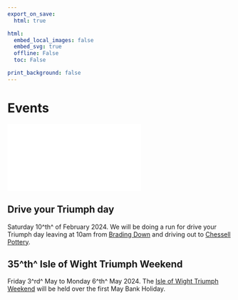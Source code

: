 ```yaml
---
export_on_save:
  html: true

html:
  embed_local_images: false
  embed_svg: true
  offline: False
  toc: False

print_background: false
---
```


# Events

![menubar](/dev/menubar.md)

## Drive your Triumph day

Saturday 10^th^ of February 2024.
We will be doing a run for drive your Triumph day leaving at 10am from [Brading Down](https://w3w.co/dimension.ghosts.project) and driving out to [Chessell Pottery](https://chessellpotterycafe.co.uk/).

## 35^th^ Isle of Wight Triumph Weekend

Friday 3^rd^ May to Monday 6^th^ May 2024.
The [Isle of Wight Triumph Weekend](/weekend.html) will be held over the first May Bank Holiday.
